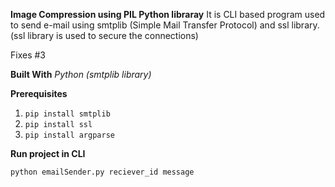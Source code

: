 **Image Compression using PIL Python libraray**
It is CLI based program used to send e-mail using smtplib (Simple Mail Transfer Protocol) and ssl library.(ssl library is used to secure the connections)

Fixes #3

**Built With**
*Python (smtplib library)*

**Prerequisites**
1. `pip install smtplib`
3. `pip install ssl`
2. `pip install argparse`

**Run project in CLI**

`python emailSender.py reciever_id message`
